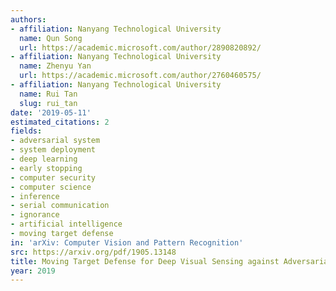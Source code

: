 ```yaml
---
authors:
- affiliation: Nanyang Technological University
  name: Qun Song
  url: https://academic.microsoft.com/author/2890820892/
- affiliation: Nanyang Technological University
  name: Zhenyu Yan
  url: https://academic.microsoft.com/author/2760460575/
- affiliation: Nanyang Technological University
  name: Rui Tan
  slug: rui_tan
date: '2019-05-11'
estimated_citations: 2
fields:
- adversarial system
- system deployment
- deep learning
- early stopping
- computer security
- computer science
- inference
- serial communication
- ignorance
- artificial intelligence
- moving target defense
in: 'arXiv: Computer Vision and Pattern Recognition'
src: https://arxiv.org/pdf/1905.13148
title: Moving Target Defense for Deep Visual Sensing against Adversarial Examples.
year: 2019
---
```

